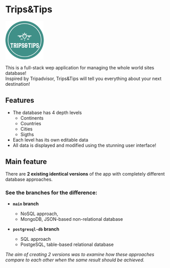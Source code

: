 # Trips&Tips

<img src="client/public/logo.jpg" width="120">

This is a full-stack wep application for managing the whole world sites database!\
Inspired by Tripadvisor, Trips&Tips will tell you everything about your next destination!

## Features
- The database has 4 depth levels
  - Continents
  - Countries
  - Cities
  - Sigths
- Each level has its own editable data
- All data is displayed and modified using the stunning user interface!

## Main feature

There are **2 existing identical versions** of the app with completely different database approaches.

### See the branches for the difference:

- **`main` branch**
  - NoSQL approach,
  - MongoDB, JSON-based non-relational database
  
- **`postgresql-db` branch**
  - SQL approach
  - PostgeSQL, table-based relational database

_The aim of creating 2 versions was to examine how these approaches compare to each other when the same result should be achieved._
